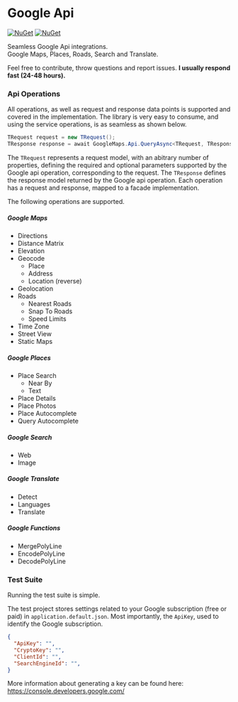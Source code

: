 # Google Api
[![NuGet](https://img.shields.io/nuget/dt/GoogleApi.svg)](https://www.nuget.org/packages/GoogleApi/)
[![NuGet](https://img.shields.io/nuget/v/GoogleApi.svg)](https://www.nuget.org/packages/GoogleApi/)

Seamless Google Api integrations.  
Google Maps, Places, Roads, Search and Translate.  

Feel free to contribute, throw questions and report issues. **I usually respond fast (24-48 hours).**  

### Api Operations
All operations, as well as request and response data points is supported and covered in the implementation. The library is very easy to consume, and using the service operations, is as seamless as shown below.
```csharp
TRequest request = new TRequest();
TResponse response = await GoogleMaps.Api.QueryAsync<TRequest, TResponse>(request);
```
The ```TRequest``` represents a request model, with an abitrary number of properties, defining the required and optional parameters supported by the Google api operation, corresponding to the request. The ```TResponse``` defines the response model returned by the Google api operation. Each operation has a request and response, mapped to a facade implementation.  

The following operations are supported.
##### Google Maps
  * Directions
  * Distance Matrix
  * Elevation
  * Geocode
    * Place
    * Address
    * Location (reverse)
  * Geolocation
  * Roads
    * Nearest Roads
    * Snap To Roads
    * Speed Limits
  * Time Zone
  * Street View
  * Static Maps

##### Google Places
  * Place Search
    * Near By
    * Text
  * Place Details
  * Place Photos
  * Place Autocomplete
  * Query Autocomplete

##### Google Search
  * Web
  * Image

##### Google Translate
  * Detect
  * Languages
  * Translate

##### Google Functions
  * MergePolyLine
  * EncodePolyLine
  * DecodePolyLine

### Test Suite
Running the test suite is simple.  

The test project stores settings related to your Google subscription (free or paid) in `application.default.json`. Most importantly, the ```ApiKey```, used to identify the Google subscription.  
```json
{ 
  "ApiKey": "",
  "CryptoKey": "",
  "ClientId": "",
  "SearchEngineId": "",
}
```
More information about generating a key can be found here: https://console.developers.google.com/  
